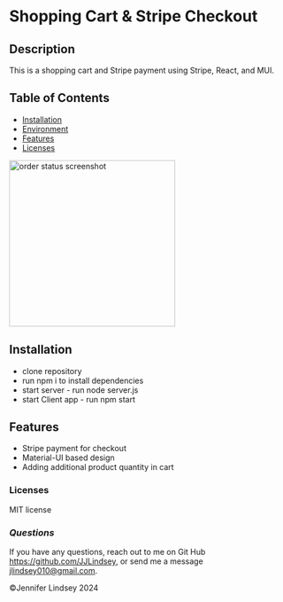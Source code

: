 # Shopping Cart & Stripe Checkout

## **Description**
This is a shopping cart and Stripe payment using Stripe, React, and MUI.


## **Table of Contents**
* [Installation](#installation)
* [Environment](#environment)
* [Features](#features)
* [Licenses](#licenses)

<img src="/assets/Screenshot 2024-12-11 at 2.47.36 PM.png" alt="order status screenshot" width="300">

## Installation
* clone repository
* run npm i to install dependencies
* start server - run node server.js
* start Client app - run npm start

## Features
* Stripe payment for checkout
* Material-UI based design
* Adding additional product quantity in cart

### Licenses
MIT license

### *Questions*
If you have any questions, reach out to me on Git Hub https://github.com/JJLindsey, or send me a message jlindsey010@gmail.com.


©Jennifer Lindsey 2024
